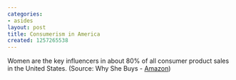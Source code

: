 ```yaml
---
categories:
- asides
layout: post
title: Consumerism in America
created: 1257265538
---
```

Women are the key influencers in about 80% of all consumer product sales in the United States. (Source: Why She Buys - <a href="http://www.amazon.com/gp/product/0307450384">Amazon</a>)
